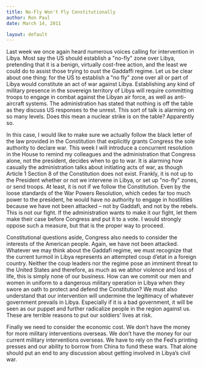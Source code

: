 ```yaml
---
title: No-Fly Won't Fly Constitutionally
author: Ron Paul
date: March 14, 2011

layout: default
---
```


Last week we once again heard numerous voices calling for intervention
in Libya. Most say the US should establish a "no-fly" zone over Libya,
pretending that it is a benign, virtually cost-free action, and the
least we could do to assist those trying to oust the Gaddaffi regime.
Let us be clear about one thing: for the US to establish a "no fly"
zone over all or part of Libya would constitute an act of war against
Libya. Establishing any kind of military presence in the sovereign
territory of Libya will require committing troops to engage in combat
against the Libyan air force, as well as anti-aircraft systems. The
administration has stated that nothing is off the table as they discuss
US responses to the unrest. This sort of talk is alarming on so many
levels. Does this mean a nuclear strike is on the table? Apparently so.

In this case, I would like to make sure we actually follow the black
letter of the law provided in the Constitution that explicitly grants
Congress the sole authority to declare war. This week I will introduce
a concurrent resolution in the House to remind my colleagues and the
administration that Congress alone, not the president, decides when to
go to war. It is alarming how casually the administration talks about
initiating acts of war, as though Article 1 Section 8 of the
Constitution does not exist. Frankly, it is not up to the President
whether or not we intervene in Libya, or set up "no-fly" zones, or send
troops. At least, it is not if we follow the Constitution. Even by the
loose standards of the War Powers Resolution, which cedes far too much
power to the president, he would have no authority to engage in
hostilities because we have not been attacked – not by Gaddafi, and not
by the rebels. This is not our fight. If the administration wants to
make it our fight, let them make their case before Congress and put it
to a vote. I would strongly oppose such a measure, but that is the
proper way to proceed.

Constitutional questions aside, Congress also needs to consider the
interests of the American people. Again, we have not been attacked.
Whatever we may think about the Gaddafi regime, we must recognize that
the current turmoil in Libya represents an attempted coup d’etat in a
foreign country. Neither the coup leaders nor the regime pose an
imminent threat to the United States and therefore, as much as we abhor
violence and loss of life, this is simply none of our business. How can
we commit our men and women in uniform to a dangerous military
operation in Libya when they swore an oath to protect and defend the
Constitution? We must also understand that our intervention will
undermine the legitimacy of whatever government prevails in Libya.
Especially if it is a bad government, it will be seen as our puppet and
further radicalize people in the region against us. These are terrible
reasons to put our soldiers’ lives at risk.

Finally we need to consider the economic cost. We don’t have the money
for more military interventions overseas. We don’t have the money for
our current military interventions overseas. We have to rely on the
Fed’s printing presses and our ability to borrow from China to fund
these wars. That alone should put an end to any discussion about
getting involved in Libya’s civil war.
